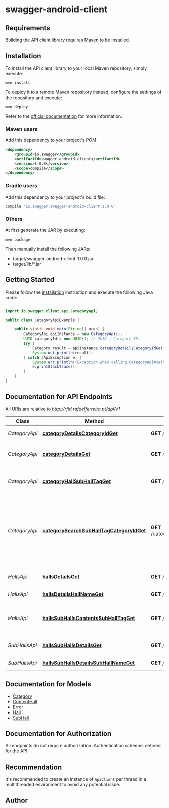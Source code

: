 # swagger-android-client

## Requirements

Building the API client library requires [Maven](https://maven.apache.org/) to be installed.

## Installation

To install the API client library to your local Maven repository, simply execute:

```shell
mvn install
```

To deploy it to a remote Maven repository instead, configure the settings of the repository and execute:

```shell
mvn deploy
```

Refer to the [official documentation](https://maven.apache.org/plugins/maven-deploy-plugin/usage.html) for more information.

### Maven users

Add this dependency to your project's POM:

```xml
<dependency>
    <groupId>io.swagger</groupId>
    <artifactId>swagger-android-client</artifactId>
    <version>1.0.0</version>
    <scope>compile</scope>
</dependency>
```

### Gradle users

Add this dependency to your project's build file:

```groovy
compile "io.swagger:swagger-android-client:1.0.0"
```

### Others

At first generate the JAR by executing:

    mvn package

Then manually install the following JARs:

* target/swagger-android-client-1.0.0.jar
* target/lib/*.jar

## Getting Started

Please follow the [installation](#installation) instruction and execute the following Java code:

```java

import io.swagger.client.api.CategoryApi;

public class CategoryApiExample {

    public static void main(String[] args) {
        CategoryApi apiInstance = new CategoryApi();
        UUID categoryId = new UUID(); // UUID | Category ID.
        try {
            Category result = apiInstance.categoryDetailsCategoryIdGet(categoryId);
            System.out.println(result);
        } catch (ApiException e) {
            System.err.println("Exception when calling CategoryApi#categoryDetailsCategoryIdGet");
            e.printStackTrace();
        }
    }
}

```

## Documentation for API Endpoints

All URIs are relative to *http://rfid.rafaelferreira.pt/api/v1*

Class | Method | HTTP request | Description
------------ | ------------- | ------------- | -------------
*CategoryApi* | [**categoryDetailsCategoryIdGet**](docs/CategoryApi.md#categoryDetailsCategoryIdGet) | **GET** /category/details/{category_id}/ | Details of a category
*CategoryApi* | [**categoryDetailsGet**](docs/CategoryApi.md#categoryDetailsGet) | **GET** /category/details/ | List all the categories in the system
*CategoryApi* | [**categoryHallSubHallTagGet**](docs/CategoryApi.md#categoryHallSubHallTagGet) | **GET** /category/hall/{sub_hall_tag}/ | Get categories associated with a hall
*CategoryApi* | [**categorySearchSubHallTagCategoryIdGet**](docs/CategoryApi.md#categorySearchSubHallTagCategoryIdGet) | **GET** /category/search/{sub_hall_tag}/{category_id}/ | Get the path between the hall where the user is and the category that the user wants to go
*HallsApi* | [**hallsDetailsGet**](docs/HallsApi.md#hallsDetailsGet) | **GET** /halls/details/ | List all the halls in the system
*HallsApi* | [**hallsDetailsHallNameGet**](docs/HallsApi.md#hallsDetailsHallNameGet) | **GET** /halls/details/{hall_name}/ | Details of a hall
*HallsApi* | [**hallsSubHallsContentsSubHallTagGet**](docs/HallsApi.md#hallsSubHallsContentsSubHallTagGet) | **GET** /halls/sub_halls/contents/{sub_hall_tag}/ | Get the contetns associated with a sub hall tag
*SubHallsApi* | [**hallsSubHallsDetailsGet**](docs/SubHallsApi.md#hallsSubHallsDetailsGet) | **GET** /halls/sub_halls/details/ | List all the sub halls in the system
*SubHallsApi* | [**hallsSubHallsDetailsSubHallNameGet**](docs/SubHallsApi.md#hallsSubHallsDetailsSubHallNameGet) | **GET** /halls/sub_halls/details/{sub_hall_name}/ | Details of a sub hall


## Documentation for Models

 - [Category](docs/Category.md)
 - [ContentHall](docs/ContentHall.md)
 - [Error](docs/Error.md)
 - [Hall](docs/Hall.md)
 - [SubHall](docs/SubHall.md)


## Documentation for Authorization

All endpoints do not require authorization.
Authentication schemes defined for the API:

## Recommendation

It's recommended to create an instance of `ApiClient` per thread in a multithreaded environment to avoid any potential issue.

## Author




